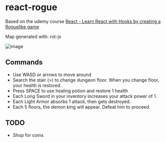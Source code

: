 # react-rogue

Based on the udemy course [React - Learn React with Hooks by creating a Roguelike game
](https://www.udemy.com/course/react-learn-react-with-hooks-by-creating-a-roguelike-game/)

Map generated with: rot-js

![image](https://user-images.githubusercontent.com/63001471/220871793-dfbf72ae-a535-4be4-bc35-1600cac87bdb.png)

## Commands

- Use WASD or arrows to move around
- Search the stair (>) to change dungeon floor. When you change floor, your health is restored.
- Press SPACE to use healing potion and restore 1 health
- Each Long Sword in your inventory increases your attack power of 1.
- Each Light Armor absorbs 1 attack, then gets destroyed.
- Each 5 floors, the demon king will appear. Defeat him to proceed.

## TODO

- Shop for coins


